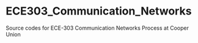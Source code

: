 # ECE303_Communication_Networks
Source codes for ECE-303 Communication Networks Process at Cooper Union
